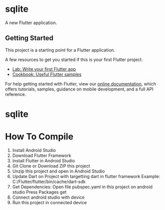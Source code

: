 # sqlite

A new Flutter application.

## Getting Started

This project is a starting point for a Flutter application.

A few resources to get you started if this is your first Flutter project:

- [Lab: Write your first Flutter app](https://flutter.dev/docs/get-started/codelab)
- [Cookbook: Useful Flutter samples](https://flutter.dev/docs/cookbook)

For help getting started with Flutter, view our
[online documentation](https://flutter.dev/docs), which offers tutorials,
samples, guidance on mobile development, and a full API reference.
# sqlite

# How To Compile

1. Install Android Studio
2. Download Flutter Framework
3. Install Flutter in Android Studio
4. Git Clone or Download ZIP this project
5. Unzip this project and open in Android Studio
6. Update Dart on Project with targetting dart in flutter framework
    Example: C:/Flutter/flutter/bin/cache/dart-sdk
7. Get Dependencies:
    Open file pubspec.yaml in this project on android studio
    Press Packages get
8. Connect android studio with device
9. Run this project in connected device
